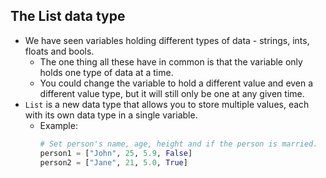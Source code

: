 ## The List data type
- We have seen variables holding different types of data - strings, ints, floats and bools.
	- The one thing all these have in common is that the variable only holds one type of data at a time. 
	- You could change the variable to hold a different value and even a different value type, but it will still only be one at any given time.
- `List` is a new data type that allows you to store multiple values, each with its own data type in a single variable.
	- Example:
	  ```python
	  # Set person's name, age, height and if the person is married.
	  person1 = ["John", 25, 5.9, False]
	  person2 = ["Jane", 21, 5.0, True]
```